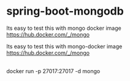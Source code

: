 # spring-boot-mongodb
  

  Its easy to test this with mongo docker image 
  https://hub.docker.com/_/mongo

  Its easy to test this with mongo-docker image 
  <br/>
  https://hub.docker.com/_/mongo
  <br/>
  <a src="https://hub.docker.com/_/mongo" />

  <br/>
  docker run -p 27017:27017 -d mongo
